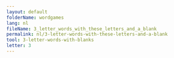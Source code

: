 ```yaml
---
layout: default
folderName: wordgames
lang: nl
fileName: 3_letter_words_with_these_letters_and_a_blank
permalink: nl/3-letter-words-with-these-letters-and-a-blank
tool: 3-letter-words-with-blanks
letter: 3
---
```

